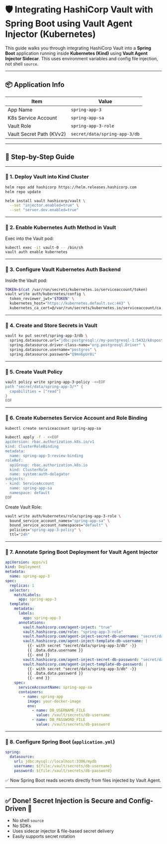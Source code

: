 
# 🛡️ Integrating HashiCorp Vault with Spring Boot using Vault Agent Injector (Kubernetes)

This guide walks you through integrating HashiCorp Vault into a **Spring Boot** application running inside **Kubernetes (Kind)** using **Vault Agent Injector Sidecar**. This uses environment variables and config file injection, not shell `source`.

---

## 📦 Application Info

| Item                     | Value                  |
|--------------------------|------------------------|
| App Name                 | `spring-app-3`         |
| K8s Service Account      | `spring-app-sa`        |
| Vault Role               | `spring-app-3-role`    |
| Vault Secret Path (KVv2)| `secret/data/spring-app-3/db` |

---

## 🔧 Step-by-Step Guide

---

### 🔹 1. Deploy Vault into Kind Cluster

```bash
helm repo add hashicorp https://helm.releases.hashicorp.com
helm repo update

helm install vault hashicorp/vault \
  --set "injector.enabled=true" \
  --set "server.dev.enabled=true"
```

---

### 🔹 2. Enable Kubernetes Auth Method in Vault

Exec into the Vault pod:

```bash
kubectl exec -it vault-0 -- /bin/sh
vault auth enable kubernetes
```

---

### 🔹 3. Configure Vault Kubernetes Auth Backend

Inside the Vault pod:

```bash
TOKEN=$(cat /var/run/secrets/kubernetes.io/serviceaccount/token)
vault write auth/kubernetes/config \
  token_reviewer_jwt="$TOKEN" \
  kubernetes_host="https://kubernetes.default.svc:443" \
  kubernetes_ca_cert=@/var/run/secrets/kubernetes.io/serviceaccount/ca.crt
```

---

### 🔹 4. Create and Store Secrets in Vault

```bash
vault kv put secret/spring-app-3/db \
  spring.datasource.url="jdbc:postgresql://my-postgresql-1:5432/k8spostgres" \
  spring.datasource.driver-class-name="org.postgresql.Driver" \
  spring.datasource.username="postgres" \
  spring.datasource.password="Q9mn6pUr0i"
```

---

### 🔹 5. Create Vault Policy

```bash
vault policy write spring-app-3-policy -<<EOF
path "secret/data/spring-app-3/*" {
  capabilities = ["read"]
}
EOF
```

---

### 🔹 6. Create Kubernetes Service Account and Role Binding

```bash
kubectl create serviceaccount spring-app-sa

kubectl apply -f - <<EOF
apiVersion: rbac.authorization.k8s.io/v1
kind: ClusterRoleBinding
metadata:
  name: spring-app-3-review-binding
roleRef:
  apiGroup: rbac.authorization.k8s.io
  kind: ClusterRole
  name: system:auth-delegator
subjects:
- kind: ServiceAccount
  name: spring-app-sa
  namespace: default
EOF
```

Create Vault Role:

```bash
vault write auth/kubernetes/role/spring-app-3-role \
  bound_service_account_names="spring-app-sa" \
  bound_service_account_namespaces="default" \
  policies="spring-app-3-policy" \
  ttl="24h"
```

---

### 🔹 7. Annotate Spring Boot Deployment for Vault Agent Injector

```yaml
apiVersion: apps/v1
kind: Deployment
metadata:
  name: spring-app-3
spec:
  replicas: 1
  selector:
    matchLabels:
      app: spring-app-3
  template:
    metadata:
      labels:
        app: spring-app-3
      annotations:
        vault.hashicorp.com/agent-inject: "true"
        vault.hashicorp.com/role: "spring-app-3-role"
        vault.hashicorp.com/agent-inject-secret-db-username: "secret/data/spring-app-3/db"
        vault.hashicorp.com/agent-inject-template-db-username: |
          {{- with secret "secret/data/spring-app-3/db" -}}
          {{ .Data.data.username }}
          {{- end }}
        vault.hashicorp.com/agent-inject-secret-db-password: "secret/data/spring-app-3/db"
        vault.hashicorp.com/agent-inject-template-db-password: |
          {{- with secret "secret/data/spring-app-3/db" -}}
          {{ .Data.data.password }}
          {{- end }}
    spec:
      serviceAccountName: spring-app-sa
      containers:
        - name: spring-app
          image: your-docker-image
          env:
            - name: DB_USERNAME_FILE
              value: /vault/secrets/db-username
            - name: DB_PASSWORD_FILE
              value: /vault/secrets/db-password
```

---

### 🔹 8. Configure Spring Boot (`application.yml`)

```yaml
spring:
  datasource:
    url: jdbc:mysql://localhost:3306/mydb
    username: ${file:/vault/secrets/db-username}
    password: ${file:/vault/secrets/db-password}
```

✅ Now Spring Boot reads secrets directly from files injected by Vault Agent.

---

## ✅ Done! Secret Injection is Secure and Config-Driven 🎉
- No shell `source`
- No SDKs
- Uses sidecar injector & file-based secret delivery
- Easily supports secret rotation


